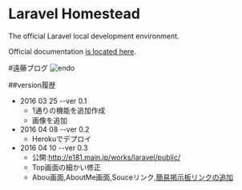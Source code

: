 # Laravel Homestead

The official Laravel local development environment.

Official documentation [is located here](http://laravel.com/docs/homestead).

#遠藤ブログ
![endo](https://github.com/Fendo181/Git_repos/blob/master/EndoBlog_pic/top.jpg)

##version履歴
- 2016 03 25  --ver 0.1 
  - 1通りの機能を追加作成
  - 画像を追加
- 2016 04 08  --ver 0.2 
  - Herokuでデプロイ
- 2016 04 10  --ver 0.3  
  - 公開:http://e181.main.jp/works/laravel/public/
  - Top画面の細かい修正
  - Abou画面,AboutMe画面,Souceリンク,[簡易掲示板リンクの追加](https://github.com/Fendo181/Laravel_repos/blob/master/Code/Laravel/public/Dot/index.php)